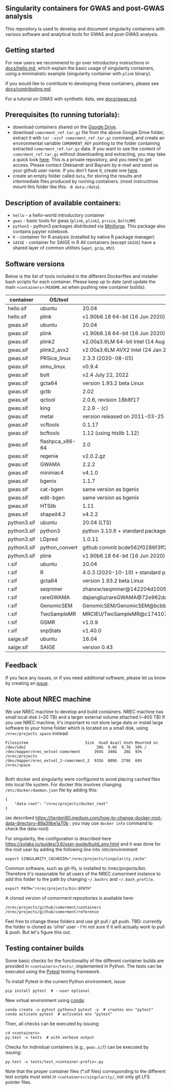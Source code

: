 ## Singularity containers for GWAS and post-GWAS analysis
This repository is used to develop and document singularity containers with various software and analytical tools for GWAS and post-GWAS analysis.

## Getting started
For new users we recommend to go over introductory instructions in [docs/hello.md](docs/hello.md), which explain the basic usage of singularity containers, using a minimalistic example (singularity container with ``plink`` binary).

If you would like to contribute to developing these containers, please see  [docs/contributing.md](docs/contributing.md).

For a tutorial on GWAS with synthetic data, see [docs/gwas.md](docs/gwas.md).

## Prerequisites (to running tutorials):
* download containers shared on the [Google Drive](https://drive.google.com/drive/folders/1mfxZJ-7A-4lDlCkarUCxEf2hBIxQGO69?usp=sharing).
* download ``comorment_ref.tar.gz`` file from the above Google Drive folder, extract it with ``tar -xzvf comorment_ref.tar.gz`` command,
  and create an environmental variable ``COMORMENT_REF`` pointing to the folder containing extracted ``comorment_ref.tar.gz`` data.
  If you want to see the content of ``comorment_ref.tar.gz`` without downloading and extracting, 
  you may take a quick look [here](https://github.com/norment/comorment_data). This is a private repository, and you need to get access.
  Please contact Oleksandr and Bayram by e-mail and send us your github user name. If you don't have it, create one [here](http://github.com/join).
* create an empty folder called ``data``, for storing the results and intermediate files produced by running containers.
  (most instructinos mount this folder like this: ``-B data:/data``).

## Description of available containers:
* ``hello`` - a hello-world introductory container
* ``gwas`` - basic tools for gwas (``plink``, ``plink2``, ``prsice``, ``BoltLMM``)
* ``python3`` - python3 packages distributed via [Miniforge](https://github.com/conda-forge/miniforge). This package also contains jupyter notebook.
* ``R`` - container for R analysis (installed by native R package manager)
* ``SAIGE`` - container for SAIGE in R
All containers (except ``SAIGE``) have a shared layer of common utilities (``wget``, ``gzip``, etc). 

## Software versions

  Below is the list of tools included in the different Dockerfiles and installer bash scripts for each container. 
  Please keep up to date (and update the main `<containers>/README.md` when pushing new container builds):
  
  | container         | OS/tool             | version
  | ----------------- | ------------------- | ----------------------------------------
  | hello.sif         | ubuntu              | 20.04
  | hello.sif         | plink               | v1.90b6.18 64-bit (16 Jun 2020)
  | gwas.sif          | ubuntu              | 20.04
  | gwas.sif          | plink               | v1.90b6.18 64-bit (16 Jun 2020)
  | gwas.sif          | plink2              | v2.00a3.6LM 64-bit Intel (14 Aug 2022)
  | gwas.sif          | plink2_avx2         | v2.00a3.6LM AVX2 Intel (24 Jan 2020)
  | gwas.sif          | PRSice_linux        | 2.3.3 (2020-08-05) 
  | gwas.sif          | simu_linux          | v0.9.4
  | gwas.sif          | bolt                | v2.4 July 22, 2022 
  | gwas.sif          | gcta64              | version 1.93.2 beta Linux
  | gwas.sif          | gctb                | 2.02
  | gwas.sif          | qctool              | 2.0.6, revision 18b8f17
  | gwas.sif          | king                | 2.2.9 - (c)
  | gwas.sif          | metal               | version released on 2011-03-25
  | gwas.sif          | vcftools            | 0.1.17
  | gwas.sif          | bcftools            | 1.12 (using htslib 1.12)
  | gwas.sif          | flashpca_x86-64     | 2.0
  | gwas.sif          | regenie             | v2.0.2.gz
  | gwas.sif          | GWAMA               | 2.2.2
  | gwas.sif          | minimac4            | v4.1.0
  | gwas.sif          | bgenix              | 1.1.7
  | gwas.sif          | cat-bgen            | same version as bgenix  
  | gwas.sif          | edit-bgen           | same version as bgenix  
  | gwas.sif          | HTSlib              | 1.11
  | gwas.sif          | shapeit4.2          | v4.2.2
  | python3.sif       | ubuntu              | 20.04 (LTS)
  | python3.sif       | python3             | python 3.10.6 + standard packages (numpy, pandas, etc.)
  | python3.sif       | LDpred              | 1.0.11
  | python3.sif       | python_convert      | github commit bcde562f0286f3ff271dbb54d486d4ca1d40ae36
  | python3.sif       | plink               | v1.90b6.18 64-bit (16 Jun 2020)
  | r.sif             | ubuntu              | 20.04
  | r.sif             | R                   | 4.0.3 (2020-10-10) + standard packages (data.table, ggplot, etc)
  | r.sif             | gcta64              | version 1.93.2 beta Linux
  | r.sif             | seqminer            | zhanxw/seqminer@142204d1005553ea87e1740ff97f0286291e41f9
  | r.sif             | rareGWAMA           | dajiangliu/rareGWAMA@72e962dae19dc07251244f6c33275ada189c2126
  | r.sif             | GenomicSEM          | GenomicSEM/GenomicSEM@bcbbaffff5767acfc5c020409a4dc54fbf07876b
  | r.sif             | TwoSampleMR         | MRCIEU/TwoSampleMR@c174107cfd9ba47cf2f780849a263f37ac472a0e
  | r.sif             | GSMR                | v1.0.9
  | r.sif             | snpStats            | v1.40.0
  | saige.sif         | ubuntu              | 16.04
  | saige.sif         | SAIGE               | version 0.43


## Feedback

If you face any issues, or if you need additional software, please let us know by creating an [issue](https://github.com/comorment/containers/issues/new). 

## Note about NREC machine

We use NREC machine to develop and build containers.
NREC machine has small local disk (~20 TB) and a larger external volume attached (~400 TB)
If you use NREC machine, it's important to not store large data or install large software to your home folder which is located on a small disk,
using ``/nrec/projects space`` instead:

```
Filesystem                         Size  Used Avail Use% Mounted on
/dev/sda1                               20G  9.6G  9.7G  50% /
/dev/mapper/nrec_extvol-comorment      393G  346G   28G  93% /nrec/projects
/dev/mapper/nrec_extvol_2-comorment_2  935G  609G  279G  69% /nrec/space


```

Both docker and singularity were configured to avoid placing cached files into local file system.
For docker this involves changing ``/etc/docker/daemon.json`` file by adding this:
```
{ 
    "data-root": "/nrec/projects/docker_root"
}
```
(as described https://tienbm90.medium.com/how-to-change-docker-root-data-directory-89a39be1a70b ; you may use ``docker info`` command to check the data-root)

For singularity, the configuration is described here https://sylabs.io/guides/3.6/user-guide/build_env.html
and it was done for the root user by adding  the following line into /etc/environment
```
export SINGULARITY_CACHEDIR="/nrec/projects/singularity_cache"
```

Common software, such as git-lfs, is installed to /nrec/projects/bin. 
Therefore it's reasonable for all users of the NREC comorment instance
to add this folder to the path by changing ``~/.bashrc`` and ``~/.bash_profile``.
```
export PATH="/nrec/projects/bin:$PATH"
```

A cloned version of comorment repositories is available here:
```
/nrec/projects/github/comorment/containers
/nrec/projects/github/comorment/reference
```
Feel free to change these folders and use git pull / git push. TBD: currently the folder is cloned as 'ofrei' user - I'm not sure if it will actually work to pull & push. But let's figure this out.

## Testing container builds

Some basic checks for the functionality of the different container builds are provided in `<containers>/tests/`, implemented in Python. 
The tests can be executed using the [Pytest](https://docs.pytest.org) testing framework. 

To install Pytest in the current Python environment, issue:
```
pip install pytest  # --user optional
```

New virtual environment using [conda](https://docs.conda.io/en/latest/index.html):
```
conda create -n pytest python=3 pytest -y  # creates env "pytest"
conda activate pytest  # activates env "pytest"
```

Then, all checks can be executed by issuing:
```
cd <containers>
py.test -v tests  # with verbose output
```

Checks for individual containers (e.g., `gwas.sif`) can be executed by issuing:
```
py.test -v tests/test_<container-prefix>.py
```

Note that the proper container files (*.sif files) corresponding to the different test scripts must exist in `<containers>/singularity/`, 
not only git LFS pointer files.

